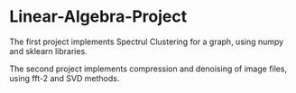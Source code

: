 # Linear-Algebra-Project
The first project implements Spectrul Clustering for a graph, using numpy and sklearn libraries.

The second project implements compression and denoising of image files, using fft-2 and SVD methods.
